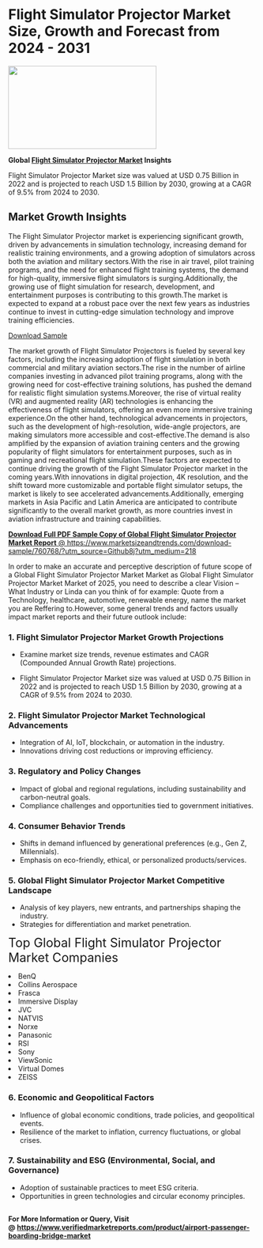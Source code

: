 <H1>Flight Simulator Projector Market Size, Growth and Forecast from 2024 - 2031</H1><img class="aligncenter size-medium wp-image-584254" src="https://thirdeyenews.in/wp-content/uploads/2024/09/Global-Market-Research-300x168.jpeg" alt="" width="300" height="168" /><p><strong>Global&nbsp;<a href="https://www.marketsizeandtrends.com/download-sample/760768/?utm_source=Github8j?utm_medium=218">Flight Simulator Projector Market</a> Insights</strong></p><p>Flight Simulator Projector Market size was valued at USD 0.75 Billion in 2022 and is projected to reach USD 1.5 Billion by 2030, growing at a CAGR of 9.5% from 2024 to 2030.</p><p><h2>Market Growth Insights</h2> <p>The Flight Simulator Projector market is experiencing significant growth, driven by advancements in simulation technology, increasing demand for realistic training environments, and a growing adoption of simulators across both the aviation and military sectors.With the rise in air travel, pilot training programs, and the need for enhanced flight training systems, the demand for high-quality, immersive flight simulators is surging.Additionally, the growing use of flight simulation for research, development, and entertainment purposes is contributing to this growth.The market is expected to expand at a robust pace over the next few years as industries continue to invest in cutting-edge simulation technology and improve training efficiencies.</p> <p><a href="#">Download Sample</a></p> <p>The market growth of Flight Simulator Projectors is fueled by several key factors, including the increasing adoption of flight simulation in both commercial and military aviation sectors.The rise in the number of airline companies investing in advanced pilot training programs, along with the growing need for cost-effective training solutions, has pushed the demand for realistic flight simulation systems.Moreover, the rise of virtual reality (VR) and augmented reality (AR) technologies is enhancing the effectiveness of flight simulators, offering an even more immersive training experience.On the other hand, technological advancements in projectors, such as the development of high-resolution, wide-angle projectors, are making simulators more accessible and cost-effective.The demand is also amplified by the expansion of aviation training centers and the growing popularity of flight simulators for entertainment purposes, such as in gaming and recreational flight simulation.These factors are expected to continue driving the growth of the Flight Simulator Projector market in the coming years.With innovations in digital projection, 4K resolution, and the shift toward more customizable and portable flight simulator setups, the market is likely to see accelerated advancements.Additionally, emerging markets in Asia Pacific and Latin America are anticipated to contribute significantly to the overall market growth, as more countries invest in aviation infrastructure and training capabilities.<p><a href="#"></p><p><span class=""><strong>Download Full PDF Sample Copy of Global Flight Simulator Projector Market Report</strong> @ <a href="https://www.marketsizeandtrends.com/download-sample/760768/?utm_source=Github8j?utm_medium=218" target="_blank">https://www.marketsizeandtrends.com/download-sample/760768/?utm_source=Github8j?utm_medium=218</a></span></p><p>In order to make an accurate and perceptive description of future scope of a Global&nbsp;Flight Simulator Projector Market Market as Global&nbsp;Flight Simulator Projector Market Market of 2025, you need to describe a clear Vision &ndash; What Industry or Linda can you think of for example: Quote from a Technology, healthcare, automotive, renewable energy, name the market you are Reffering to.However, some general trends and factors usually impact market reports and their future outlook include:</p><h3>1.&nbsp;<strong>Flight Simulator Projector Market Growth Projections</strong></h3><ul><li>Examine market size trends, revenue estimates and CAGR (Compounded Annual Growth Rate) projections.</li><li><p>Flight Simulator Projector Market size was valued at USD 0.75 Billion in 2022 and is projected to reach USD 1.5 Billion by 2030, growing at a CAGR of 9.5% from 2024 to 2030.</p></li></ul><h3>2.&nbsp;<strong>Flight Simulator Projector Market Technological Advancements</strong></h3><ul><li>Integration of AI, IoT, blockchain, or automation in the industry.</li><li>Innovations driving cost reductions or improving efficiency.</li></ul><h3>3.&nbsp;<strong>Regulatory and Policy Changes</strong></h3><ul><li>Impact of global and regional regulations, including sustainability and carbon-neutral goals.</li><li>Compliance challenges and opportunities tied to government initiatives.</li></ul><h3>4.&nbsp;<strong>Consumer Behavior Trends</strong></h3><ul><li>Shifts in demand influenced by generational preferences (e.g., Gen Z, Millennials).</li><li>Emphasis on eco-friendly, ethical, or personalized products/services.</li></ul><h3>5.&nbsp;<strong>Global Flight Simulator Projector Market Competitive Landscape</strong></h3><ul><li>Analysis of key players, new entrants, and partnerships shaping the industry.</li><li>Strategies for differentiation and market penetration.</li></ul><p data-pm-slice="1 1 []"><span style="color: inherit; font-family: inherit; font-size: 25px;">Top Global Flight Simulator Projector Market Companies</span></p><div class="" data-test-id=""><p><li>BenQ</li><li> Collins Aerospace</li><li> Frasca</li><li> Immersive Display</li><li> JVC</li><li> NATVIS</li><li> Norxe</li><li> Panasonic</li><li> RSI</li><li> Sony</li><li> ViewSonic</li><li> Virtual Domes</li><li> ZEISS</li></p></div><h3>6.&nbsp;<strong>Economic and Geopolitical Factors</strong></h3><ul><li>Influence of global economic conditions, trade policies, and geopolitical events.</li><li>Resilience of the market to inflation, currency fluctuations, or global crises.</li></ul><h3>7.&nbsp;<strong>Sustainability and ESG (Environmental, Social, and Governance)</strong></h3><ul><li>Adoption of sustainable practices to meet ESG criteria.</li><li>Opportunities in green technologies and circular economy principles.</li></ul><h2><strong style="font-size: 14px;">For More Information or Query, Visit @&nbsp;</strong><a style="background-color: #ffffff; font-size: 14px;" href="https://www.marketsizeandtrends.com/report/flight-simulator-projector-market/" target="_blank">https://www.verifiedmarketreports.com/product/airport-passenger-boarding-bridge-market</a></h2>